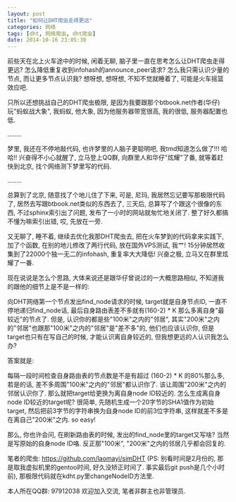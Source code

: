 ```yaml
---
layout: post
title: "如何让DHT爬虫走得更远"
categories: 网络
tags: [dht, 网络爬虫, dht爬虫]
date: 2014-10-16 23:05:38
---
```


前些天在北上火车途中的时候, 闲着无聊, 脑子里一直在思考怎么让DHT爬虫走得更远? 怎么降低重复收到infohash的announce_peer请求? 怎么我只需认识少量的节点, 而让更多节点认识我? 想呀想, 想呀想, 不知不觉就睡着了, 可能是火车摇篮效应吧.

只所以还想挑战自己的DHT爬虫极限, 是因为我要跟那个btbook.net作者(华仔)玩"蚂蚁战大象", 我蚂蚁, 他大象, 因为他服务器带宽很高, 我的很低, 服务器配置也低.

........

梦里, 我还在不停地敲代码, 也许梦里的人脑子更聪明吧, 我tmd知道怎么做了!!! 哈哈!! 兴奋得不小心就醒了, 立马登上QQ群, 向群里人和华仔"炫耀"了番, 就等着赶快到北京, 找个网络测下梦里写的代码.

........

总算到了北京, 随意找了个地儿住了下来, 可是, 尼玛, 我居然忘记要写那极限代码了, 居然去写跟btbook.net类似的东西去了, 三天后, 总算写了个跟这个很像的东西, 不过sphinx索引出了问题, 发布了一小时的网站就匆忙地关闭了. 整了好久都搞不懂为嘛索引出错, 哎, 先放在一旁.

又无聊了, 睡不着, 继续去优化我那DHT爬虫去, 把在火车梦到的代码拿来实践下, 加了个函数, 在别的地儿修改了两行代码, 放在国外VPS测试, 我艹! 15分钟居然收集到了22000个独一无二的infohash, 重复率大大降低! 兴奋之极, 立马又在群里炫耀了一番.

现在说说是怎么个思路, 大体来说还是跟华仔曾说过的一大概思路相似, 不知道我的跟他的细节上是不是一样的:

向DHT网络第一个节点发出find_node请求的时候, target就是自身节点ID, 一直不停地递归find_node话, 最后自身路由表差不多就有(160-2) * K 那么多离自身"最较近"的节点了. 但是, 认识你的都是些"100米"之内的"邻居", 其实"200米"之内的"邻居"也跟那"100米"之内的"邻居"是"差不多"的, 他们也应该认识你, 但是target也只有在写自己的时候, 才能认识离自身较近的, 但我想更远的人认识我怎么办?

答案就是:

每隔一段时间检查自身路由表的节点数是不是有超过 (160-2) * K 的80%那么多, 若是的话, 差不多周围"100米"之内的"邻居"都认识你了. 该让周围"200米"之内的邻居认识你了. 那么就把target给更换为离自身node ID较近的. 怎么生成离自身node ID较近的target呢? 很简单, 先随机生成一个20字节的SHA1值作为初始target, 然后把前3字节的字符串换为自身node ID的前3位字符串, 这样就差不多是在离自己"200米"之内. so easy!

那么, 你也许会问, 在刷新路由表的时候, 发出的find_node里的target又写啥? 当然是写原始的自身node ID咯. 反正那"100米", "200米"之内的邻居几乎都会回复的.

笔者的爬虫: https://github.com/laomayi/simDHT (PS: 别看时间是2月份的, 那是取我虚拟机里的gentoo时间, 好久没矫正时间了. 事实最后git push是几个小时前), 那极限代码就在kdht.py里changeNodeID方法里.

本人所在QQ群: 97912038 欢迎加入交流, 笔者非群主也非管理员.

